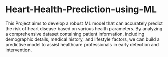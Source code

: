 # Heart-Health-Prediction-using-ML
 This Project aims to develop a robust ML model that can accurately predict the risk of heart disease based on various health parameters. By analyzing a comprehensive dataset containing patient information, including demographic details, medical history, and lifestyle factors, we can build a predictive model to assist healthcare professionals in early detection and intervention.
